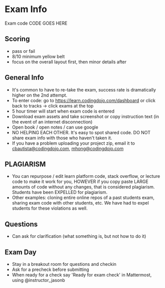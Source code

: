 # Exam Info

Exam code CODE GOES HERE


## Scoring

- pass or fail
- 8/10 minimum yellow belt
- focus on the overall layout first, then minor details after

## General Info

- It's common to have to re-take the exam, success rate is dramatically higher on the 2nd attempt.
- To enter code: go to https://learn.codingdojo.com/dashboard or click back to tracks -> click exams at the top
- 5 hour timer will start when exam code is entered
- Download exam assets and take screenshot or copy instruction text (in the event of an internet disconnection)
- Open book / open notes / can use google
- NO HELPING EACH OTHER. It's easy to spot shared code. DO NOT share exam info with those who haven't taken it.
- If you have a problem uploading your project zip, email it to cbautista@codingdojo.com, mhong@codingdojo.com

## PLAGIARISM

- You can repurpose / edit learn platform code, stack overflow, or lecture code to make it work for you, HOWEVER if you copy paste LARGE amounts of code without any changes, that is considered plagiarism. Students have been EXPELLED for plagiarism.
- Other examples: cloning entire online repos of a past students exam, sharing exam code with other students, etc. We have had to expel students for these violations as well.

## Questions

- Can ask for clarification (what something is, but not how to do it)

## Exam Day

- Stay in a breakout room for questions and checkin
- Ask for a precheck before submitting
- When ready for a check say 'Ready for exam check' in Mattermost, using @instructor_jasonb
